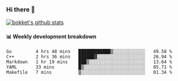 ### Hi there 👋
[![bokket's github stats](https://github-readme-stats.vercel.app/api?username=bokket&show_icons=true&count_private=true)](https://github.com/anuraghazra/github-readme-stats)

#### :bar_chart: Weekly development breakdown
<!--START_SECTION:waka-->
```text
Go         4 hrs 48 mins   ████████████▒░░░░░░░░░░░░   49.58 % 
C++        2 hrs 36 mins   ██████▓░░░░░░░░░░░░░░░░░░   26.94 % 
Markdown   1 hr 19 mins    ███▒░░░░░░░░░░░░░░░░░░░░░   13.64 % 
YAML       33 mins         █▒░░░░░░░░░░░░░░░░░░░░░░░   05.71 % 
Makefile   7 mins          ▒░░░░░░░░░░░░░░░░░░░░░░░░   01.34 % 
```
<!--END_SECTION:waka-->
